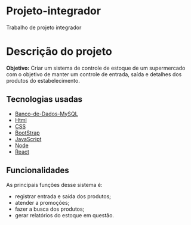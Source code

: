 # Projeto-integrador
Trabalho de projeto integrador
# Descrição do projeto
**Objetivo:** Criar um sistema de controle de estoque de um supermercado com o objetivo de manter um controle de entrada, saída e detalhes dos produtos do estabelecimento.

## Tecnologias usadas 
- [Banco-de-Dados-MySQL](https://www.mysql.com/)
- [Html](https://www.w3schools.com/html/)
- [CSS](https://www.w3schools.com/css/)
- [BootStrap](https://getbootstrap.com/)
- [JavaScript](https://www.javascript.com/) 
- [Node](https://nodejs.org/en/)
- [React](react.com) 

## Funcionalidades 
As principais funções desse sistema é:
- registrar entrada e saída dos produtos;
- atender a promoções;
- fazer a busca dos produtos;
- gerar relatórios do estoque em questão.


